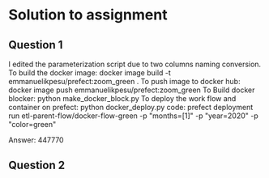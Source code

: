 # Solution to assignment
## Question 1
I edited the parameterization script due to two columns naming conversion.
To build the docker image:
docker image build -t emmanuelikpesu/prefect:zoom_green .
To push image to docker hub:
docker image push emmanuelikpesu/prefect:zoom_green
To Build docker blocker:
python make_docker_block.py
To deploy the work flow and container on prefect:
python docker_deploy.py
code: prefect deployment run etl-parent-flow/docker-flow-green -p "months=[1]" -p "year=2020" -p "color=green"

Answer: 447770

## Question 2
